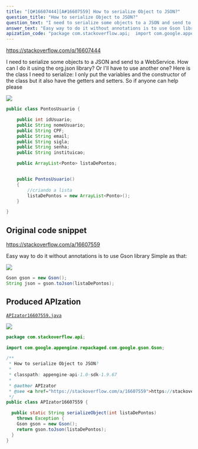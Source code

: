 ```yaml
---
title: "[Q#16607444][A#16607559] How to serialize Object to JSON?"
question_title: "How to serialize Object to JSON?"
question_text: "I need to serialize some objects to a JSON and send to a WebService. How can I do it using the org.json library? Or I'll have to use another one? Here is the class I need to serialize: I only put the variables and the constructor of the class but it also have the getters and setters. So if anyone can help please"
answer_text: "Easy way to do it without annotations is to use Gson library Simple as that:"
apization_code: "package com.stackoverflow.api;  import com.google.appengine.repackaged.com.google.gson.Gson;  /**  * How to serialize Object to JSON?  *  * classpath: appengine-api-1.0-sdk-1.9.67  *  * @author APIzator  * @see <a href=\"https://stackoverflow.com/a/16607559\">https://stackoverflow.com/a/16607559</a>  */ public class APIzator16607559 {    public static String serializeObject(int listaDePontos)     throws Exception {     Gson gson = new Gson();     return gson.toJson(listaDePontos);   } }"
---
```


https://stackoverflow.com/q/16607444

I need to serialize some objects to a JSON and send to a WebService. How can I do it using the org.json library? Or I&#x27;ll have to use another one? Here is the class I need to serialize:
I only put the variables and the constructor of the class but it also have the getters and setters. So if anyone can help please


<div class="code-logo"><img src="/stackoverflow.png" /></div>

```java
public class PontosUsuario {

    public int idUsuario;
    public String nomeUsuario;
    public String CPF;
    public String email;
    public String sigla;
    public String senha;
    public String instituicao;

    public ArrayList<Ponto> listaDePontos;


    public PontosUsuario()
    {
        //criando a lista
        listaDePontos = new ArrayList<Ponto>();
    }

}
```


## Original code snippet

https://stackoverflow.com/a/16607559

Easy way to do it without annotations is to use Gson library
Simple as that:

<div class="code-logo"><img src="/stackoverflow.png" /></div>

```java
Gson gson = new Gson();
String json = gson.toJson(listaDePontos);
```

## Produced APIzation

[`APIzator16607559.java`](https://github.com/pasqualesalza/apization-temp-data/raw/master/search/APIzator16607559.java)

<div class="code-logo"><img src="/apizator.png" /></div>

```java
package com.stackoverflow.api;

import com.google.appengine.repackaged.com.google.gson.Gson;

/**
 * How to serialize Object to JSON?
 *
 * classpath: appengine-api-1.0-sdk-1.9.67
 *
 * @author APIzator
 * @see <a href="https://stackoverflow.com/a/16607559">https://stackoverflow.com/a/16607559</a>
 */
public class APIzator16607559 {

  public static String serializeObject(int listaDePontos)
    throws Exception {
    Gson gson = new Gson();
    return gson.toJson(listaDePontos);
  }
}

```